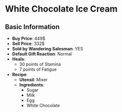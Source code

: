 # White Chocolate Ice Cream

## Basic Information

- **Buy Price**: 449$
- **Sell Price**: 332$
- **Sold by Wandering Salesman**: YES
- **Default Gift Reaction**: Normal
- **Heals**:
  - 30 points of Stamina
  - 7 points of Fatigue
- **Recipe**:
  - **Utensil**: Mixer
  - **Ingredients**:
    - Sugar
    - Milk
    - Egg
    - White Chocolate